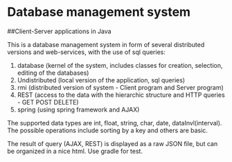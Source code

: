 # Database management system
##Client-Server applications in Java

This is a database management system in form of several distributed versions and web-services, with the use of sql queries:

1. database (kernel of the system, includes classes for creation, selection, editing of the databases)
2. Undistributed (local version of the application, sql queries)
3. rmi (distributed version of system - Client program and Server program)
4. REST (access to the data with the hierarchic structure and HTTP queries - GET POST DELETE)
5. spring (using spring framework and AJAX)

The supported data types are int, float, string, char, date, dataInvl(interval).
The possible operations include sorting by a key and others are basic.

The result of query (AJAX, REST) is displayed as a raw JSON file, but can be organized in a nice html.
Use gradle for test.
